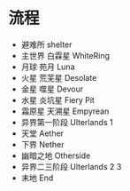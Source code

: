 # 流程
* 避难所  shelter  
* 主世界  白霖星  WhiteRing  
* 月球  苑月  Luna  
* 火星  荒芜星  Desolate  
* 金星  噬星  Devour  
* 水星  炎坑星  Fiery Pit  
* 霜原星  天溯星  Empyrean  
* 异界第一阶段  Ulterlands 1  
* 天堂  Aether  
* 下界  Nether  
* 幽暗之地  Otherside  
* 异界二三阶段  Ulterlands 2 3  
* 末地  End  
